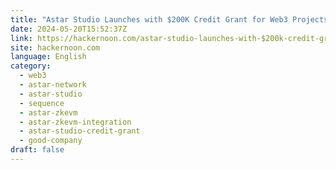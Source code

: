 ```yaml
---
title: "Astar Studio Launches with $200K Credit Grant for Web3 Projects"
date: 2024-05-20T15:52:37Z
link: https://hackernoon.com/astar-studio-launches-with-$200k-credit-grant-for-web3-projects?source=rss&utm_medium=RSS&utm_source=news.12bit.vn
site: hackernoon.com
language: English
category:
  - web3
  - astar-network
  - astar-studio
  - sequence
  - astar-zkevm
  - astar-zkevm-integration
  - astar-studio-credit-grant
  - good-company
draft: false
---
```

